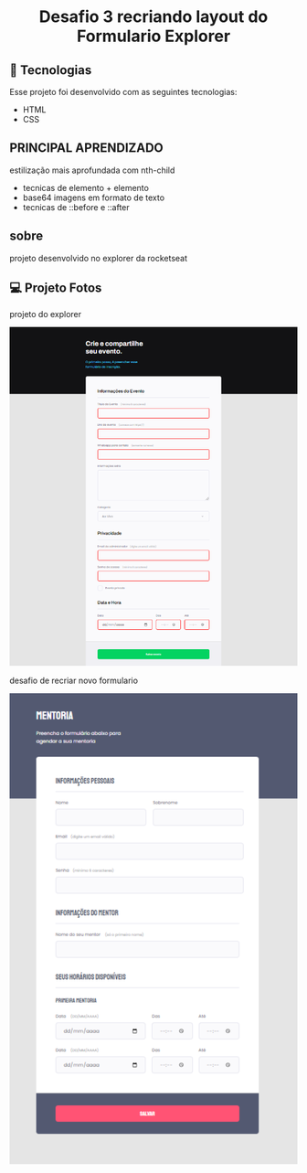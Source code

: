 <h1 align="center">Desafio 3 recriando layout do Formulario Explorer
</h1>

## 🚀 Tecnologias

Esse projeto foi desenvolvido com as seguintes tecnologias:

- HTML
- CSS

## PRINCIPAL APRENDIZADO
estilização mais aprofundada com nth-child

- tecnicas de elemento + elemento
- base64 imagens em formato de texto
- tecnicas de ::before e ::after
## sobre
projeto desenvolvido no explorer da rocketseat

## 💻 Projeto Fotos

<p align="center">
<p>projeto do explorer</p>
 <img width="600px" alt="tema dark escuro" src="./images/project.png" />
 <p>desafio de recriar novo formulario</p>
 <img width="600px" alt="tema dark escuro" src="./images/project-recriado.png" />
</p>



